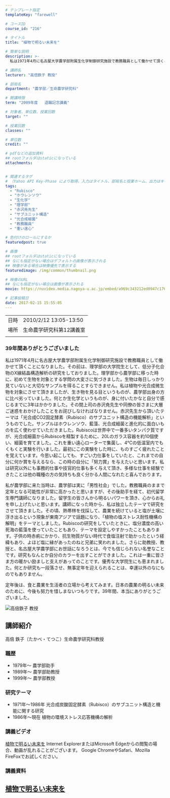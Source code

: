 ```yaml
---
# テンプレート指定
templateKey: "farewell"

# コースID
course_id: "216"

# タイトル
title: "植物で明るい未来を"

# 簡単な説明
description: >-
  私は1971年4月に名古屋大学農学部附属生化学制御研究施設で教務職員として働かせて頂くことになりました。その前は、理学部の大学院生として、低分子化合物のX線結晶構造解析の研究をしておりました。理学部から農学部に移った時に、初めて生物を対象とする学問の大変さに気づきました。生物は毎日しっかり見ていないと大切なサンプルを得ることすらできません。私は植物や光合成微生物を対象にさせて頂きましたが、生き ....

# 講師名
lecturer: "高倍鉄子 教授"

# 部局名
department: "農学部／生命農学研究科"

# 開講時限
term: "2009年度	退職記念講義"

# 対象者、単位数、授業回数
target: ""

# 授業回数
classes: ""

# 単位数
credit: ""

# pdfなどの追加資料
## rootフォルダはstaticになっている
attachments:


# 関連するタグ
# （Yahoo API Key-Phase により取得。入力はタイトル、部局名と授業ホーム、出力はキーフレーズ（tags））
tags:
  - "Rubisco"
  - "ホウレンソウ"
  - "生化学"
  - "理学部"
  - "赤沢尭先生"
  - "サブユニット構造"
  - "光合成細菌"
  - "教務職員"
  - "重い遠心"

# 色付けのロールにするか
featuredpost: true

# 画像
## rootフォルダはstaticになっている
## なにも指定がない場合はデフォルトの画像が表示される
## 映像がある場合は映像優先で表示する
featuredimage: /img/common/thumbnail.png

# 映像のURL
## なにも指定がない場合は画像が表示される
movie: https://nuvideo.media.nagoya-u.ac.jp/embed/a969c343212ed0947c170fbb313f97df9393c075

# 記事投稿日
date: 2017-02-15 15:55:05
---
```


|   |   |
|---|---|
| 日時 | 2010/2/12  13:05-13:50 |
| 場所 | 生命農学研究科第12講義室 |
|   |   |


### 39年間ありがとうございました

私は1971年4月に名古屋大学農学部附属生化学制御研究施設で教務職員として働かせて頂くことになりました。その前は、理学部の大学院生として、低分子化合物のX線結晶構造解析の研究をしておりました。理学部から農学部に移った時に、初めて生物を対象とする学問の大変さに気づきました。生物は毎日しっかり見ていないと大切なサンプルを得ることすらできません。私は植物や光合成微生物を対象にさせて頂きましたが、生き物を見る目というものが、農学部出身の方に比べ劣っていました。何とか生化学というものが、身に付いたかなと自分で感じるまでに3年はかかりました。その間上司の赤沢尭先生や同僚の皆さまに大層ご迷惑をおかけしたことをお詫びしなければなりません。赤沢先生から頂いたテーマは「光合成CO2固定酵素（Rubisco）のサブユニット構造の機能解析」というものでした。サンプルはホウレンソウ、藍藻、光合成細菌と進化的に面白いものを広く使わせていただきました。Rubiscoは世界中で一番多いタンパク質ですが、光合成細菌からRubiscoを精製するために、20Lのガラス容器を約10個使い、細菌を育てました。これを重い遠心ローターで集菌し、4℃の低温室内でもくもくと実験を行いました。最初にこの実験をした時に、ものすごく疲れたことを覚えています。今思い起こしても、すごい力仕事をしていたと、これまでの自分に何か賞を与えるなら、この時の自分に「努力賞」を与えたいと思います。私は研究以外にも事務的仕事や技官的仕事も多く与えて頂き、多様な仕事を経験できたことは他の職種の方の気持ちも良く分かる人間になれたと喜んでおります。

私が農学部に来た当時は、農学部は実に「男性社会」でした。教務職員のままで定年となる可能性が非常に高かったと思いますが、その後助手を経て、初代留学生専門講師になりました。留学生の皆さんから明るいパワーを頂き、心からお礼を申し上げたいと思います。講師になった時から、私は独立したテーマで研究をさせて頂きました。その頃、熱帯林を伐採して、農業を続けていると塩が土壌に浮き出るという現象が東南アジアで話題になり、「植物の塩ストレス耐性機構の解明」をテーマとしました。Rubiscoの研究をしていたときに、塩分濃度の高い死海の藍藻を使っていたこともあり、テーマを設定しやすかったこともあります。子供の時赤痢にかかり、抗生物質がない時代で食塩注射で助かったという経緯もあり、よほど塩に縁があったのねと兄弟に笑われました。さらに助教授、教授と、名古屋大学農学部にお世話になろうとは、今でも信じられない名誉なことです。研究もなんとか自分のカラーを出すことができました。これは一重に皆さま方の暖かい励ましと支えがあってのことです。優秀な大学院生にも恵まれました。何とか研究も一段落させ、無事定年を迎えられることは、幸運以外のなにものでもありません。

定年後は、食と農業を生活者の立場から考えてみます。日本の農業の明るい未来のために、今後も努力を惜しまないつもりです。39年間、本当にありがとうございました。


![高倍鉄子 教授](https://ocw.nagoya-u.jp/files/216/takabe1.jpg) 

## 講師紹介

高倍 鉄子（たかべ・てつこ）生命農学研究科教授

### 職歴

* 1979年〜 農学部助手
* 1989年〜 農学部助教授
* 1999年〜 農学部教授

### 研究テーマ

* 1971年〜1986年 光合成炭酸固定酵素（Rubisco）のサブユニット構造と機能に関する研究
* 1986年〜現在 植物の環境ストレス応答機構の解析


### 講義ビデオ

<a href="https://nuvideo.media.nagoya-u.ac.jp/embed/5206510165ea9fd88116690d0c64cadbb61157fd" target="blank">植物で明るい未来を</a>
Internet ExplorerまたはMicrosoft Edgeからの閲覧の場合、動画が乱れることがございます。
Google ChromeやSafari、Mozilla FireFoxでお試しください。

### 講義資料

[植物で明るい未来を](https://ocw.nagoya-u.jp/files/216/takabe_sumi.pdf) 
-----